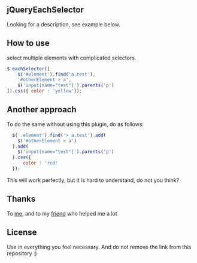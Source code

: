 ## jQueryEachSelector

Looking for a description, see example below.

## How to use
select multiple elements with complicated selectors.

```js
$.eachSelector([
	$('#element').find('a.test'),
	'#otherElement > a',
	$('input[name="test"]').parents('p')
]).css({ color : 'yellow'});
```

## Another approach
To do the same without using this plugin, do as follows:
```js
  $('.element').find('> a.test').add(
    $('#otherElement > a')
  ).add(
    $('input[name="test"]').parents('p')
  ).css({
      color : 'red'
  });
```
This will work perfectly, but it is hard to understand, do not you think?

## Thanks
To [me](http://github.com/felquis), and to my [friend](http://github.com/DiegoLopesLima) who helped me a lot

## License
Use in everything you feel necessary.
And do not remove the link from this repository :)